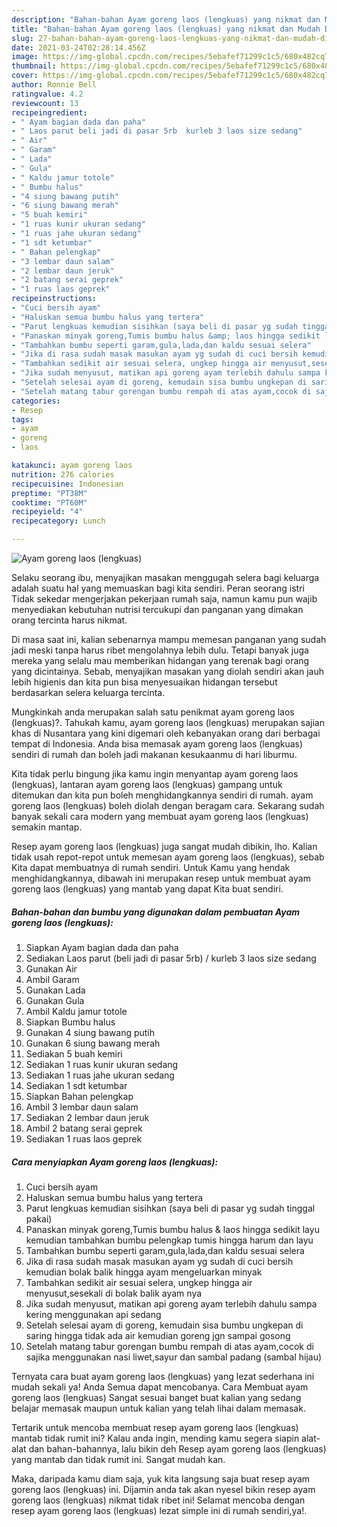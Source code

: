 ```yaml
---
description: "Bahan-bahan Ayam goreng laos (lengkuas) yang nikmat dan Mudah Dibuat"
title: "Bahan-bahan Ayam goreng laos (lengkuas) yang nikmat dan Mudah Dibuat"
slug: 27-bahan-bahan-ayam-goreng-laos-lengkuas-yang-nikmat-dan-mudah-dibuat
date: 2021-03-24T02:28:14.456Z
image: https://img-global.cpcdn.com/recipes/5ebafef71299c1c5/680x482cq70/ayam-goreng-laos-lengkuas-foto-resep-utama.jpg
thumbnail: https://img-global.cpcdn.com/recipes/5ebafef71299c1c5/680x482cq70/ayam-goreng-laos-lengkuas-foto-resep-utama.jpg
cover: https://img-global.cpcdn.com/recipes/5ebafef71299c1c5/680x482cq70/ayam-goreng-laos-lengkuas-foto-resep-utama.jpg
author: Ronnie Bell
ratingvalue: 4.2
reviewcount: 13
recipeingredient:
- " Ayam bagian dada dan paha"
- " Laos parut beli jadi di pasar 5rb  kurleb 3 laos size sedang"
- " Air"
- " Garam"
- " Lada"
- " Gula"
- " Kaldu jamur totole"
- " Bumbu halus"
- "4 siung bawang putih"
- "6 siung bawang merah"
- "5 buah kemiri"
- "1 ruas kunir ukuran sedang"
- "1 ruas jahe ukuran sedang"
- "1 sdt ketumbar"
- " Bahan pelengkap"
- "3 lembar daun salam"
- "2 lembar daun jeruk"
- "2 batang serai geprek"
- "1 ruas laos geprek"
recipeinstructions:
- "Cuci bersih ayam"
- "Haluskan semua bumbu halus yang tertera"
- "Parut lengkuas kemudian sisihkan (saya beli di pasar yg sudah tinggal pakai)"
- "Panaskan minyak goreng,Tumis bumbu halus &amp; laos hingga sedikit layu kemudian tambahkan bumbu pelengkap tumis hingga harum dan layu"
- "Tambahkan bumbu seperti garam,gula,lada,dan kaldu sesuai selera"
- "Jika di rasa sudah masak masukan ayam yg sudah di cuci bersih kemudian bolak balik hingga ayam mengeluarkan minyak"
- "Tambahkan sedikit air sesuai selera, ungkep hingga air menyusut,sesekali di bolak balik ayam nya"
- "Jika sudah menyusut, matikan api goreng ayam terlebih dahulu sampa kering menggunakan api sedang"
- "Setelah selesai ayam di goreng, kemudain sisa bumbu ungkepan di saring hingga tidak ada air kemudian goreng jgn sampai gosong"
- "Setelah matang tabur gorengan bumbu rempah di atas ayam,cocok di sajika menggunakan nasi liwet,sayur dan sambal padang (sambal hijau)"
categories:
- Resep
tags:
- ayam
- goreng
- laos

katakunci: ayam goreng laos 
nutrition: 276 calories
recipecuisine: Indonesian
preptime: "PT38M"
cooktime: "PT60M"
recipeyield: "4"
recipecategory: Lunch

---
```



![Ayam goreng laos (lengkuas)](https://img-global.cpcdn.com/recipes/5ebafef71299c1c5/680x482cq70/ayam-goreng-laos-lengkuas-foto-resep-utama.jpg)

Selaku seorang ibu, menyajikan masakan menggugah selera bagi keluarga adalah suatu hal yang memuaskan bagi kita sendiri. Peran seorang istri Tidak sekedar mengerjakan pekerjaan rumah saja, namun kamu pun wajib menyediakan kebutuhan nutrisi tercukupi dan panganan yang dimakan orang tercinta harus nikmat.

Di masa  saat ini, kalian sebenarnya mampu memesan panganan yang sudah jadi meski tanpa harus ribet mengolahnya lebih dulu. Tetapi banyak juga mereka yang selalu mau memberikan hidangan yang terenak bagi orang yang dicintainya. Sebab, menyajikan masakan yang diolah sendiri akan jauh lebih higienis dan kita pun bisa menyesuaikan hidangan tersebut berdasarkan selera keluarga tercinta. 



Mungkinkah anda merupakan salah satu penikmat ayam goreng laos (lengkuas)?. Tahukah kamu, ayam goreng laos (lengkuas) merupakan sajian khas di Nusantara yang kini digemari oleh kebanyakan orang dari berbagai tempat di Indonesia. Anda bisa memasak ayam goreng laos (lengkuas) sendiri di rumah dan boleh jadi makanan kesukaanmu di hari liburmu.

Kita tidak perlu bingung jika kamu ingin menyantap ayam goreng laos (lengkuas), lantaran ayam goreng laos (lengkuas) gampang untuk ditemukan dan kita pun boleh menghidangkannya sendiri di rumah. ayam goreng laos (lengkuas) boleh diolah dengan beragam cara. Sekarang sudah banyak sekali cara modern yang membuat ayam goreng laos (lengkuas) semakin mantap.

Resep ayam goreng laos (lengkuas) juga sangat mudah dibikin, lho. Kalian tidak usah repot-repot untuk memesan ayam goreng laos (lengkuas), sebab Kita dapat membuatnya di rumah sendiri. Untuk Kamu yang hendak menghidangkannya, dibawah ini merupakan resep untuk membuat ayam goreng laos (lengkuas) yang mantab yang dapat Kita buat sendiri.

<!--inarticleads1-->

##### Bahan-bahan dan bumbu yang digunakan dalam pembuatan Ayam goreng laos (lengkuas):

1. Siapkan  Ayam bagian dada dan paha
1. Sediakan  Laos parut (beli jadi di pasar 5rb) / kurleb 3 laos size sedang
1. Gunakan  Air
1. Ambil  Garam
1. Gunakan  Lada
1. Gunakan  Gula
1. Ambil  Kaldu jamur totole
1. Siapkan  Bumbu halus
1. Gunakan 4 siung bawang putih
1. Gunakan 6 siung bawang merah
1. Sediakan 5 buah kemiri
1. Sediakan 1 ruas kunir ukuran sedang
1. Sediakan 1 ruas jahe ukuran sedang
1. Sediakan 1 sdt ketumbar
1. Siapkan  Bahan pelengkap
1. Ambil 3 lembar daun salam
1. Sediakan 2 lembar daun jeruk
1. Ambil 2 batang serai geprek
1. Sediakan 1 ruas laos geprek




<!--inarticleads2-->

##### Cara menyiapkan Ayam goreng laos (lengkuas):

1. Cuci bersih ayam
1. Haluskan semua bumbu halus yang tertera
1. Parut lengkuas kemudian sisihkan (saya beli di pasar yg sudah tinggal pakai)
1. Panaskan minyak goreng,Tumis bumbu halus &amp; laos hingga sedikit layu kemudian tambahkan bumbu pelengkap tumis hingga harum dan layu
1. Tambahkan bumbu seperti garam,gula,lada,dan kaldu sesuai selera
1. Jika di rasa sudah masak masukan ayam yg sudah di cuci bersih kemudian bolak balik hingga ayam mengeluarkan minyak
1. Tambahkan sedikit air sesuai selera, ungkep hingga air menyusut,sesekali di bolak balik ayam nya
1. Jika sudah menyusut, matikan api goreng ayam terlebih dahulu sampa kering menggunakan api sedang
1. Setelah selesai ayam di goreng, kemudain sisa bumbu ungkepan di saring hingga tidak ada air kemudian goreng jgn sampai gosong
1. Setelah matang tabur gorengan bumbu rempah di atas ayam,cocok di sajika menggunakan nasi liwet,sayur dan sambal padang (sambal hijau)




Ternyata cara buat ayam goreng laos (lengkuas) yang lezat sederhana ini mudah sekali ya! Anda Semua dapat mencobanya. Cara Membuat ayam goreng laos (lengkuas) Sangat sesuai banget buat kalian yang sedang belajar memasak maupun untuk kalian yang telah lihai dalam memasak.

Tertarik untuk mencoba membuat resep ayam goreng laos (lengkuas) mantab tidak rumit ini? Kalau anda ingin, mending kamu segera siapin alat-alat dan bahan-bahannya, lalu bikin deh Resep ayam goreng laos (lengkuas) yang mantab dan tidak rumit ini. Sangat mudah kan. 

Maka, daripada kamu diam saja, yuk kita langsung saja buat resep ayam goreng laos (lengkuas) ini. Dijamin anda tak akan nyesel bikin resep ayam goreng laos (lengkuas) nikmat tidak ribet ini! Selamat mencoba dengan resep ayam goreng laos (lengkuas) lezat simple ini di rumah sendiri,ya!.

